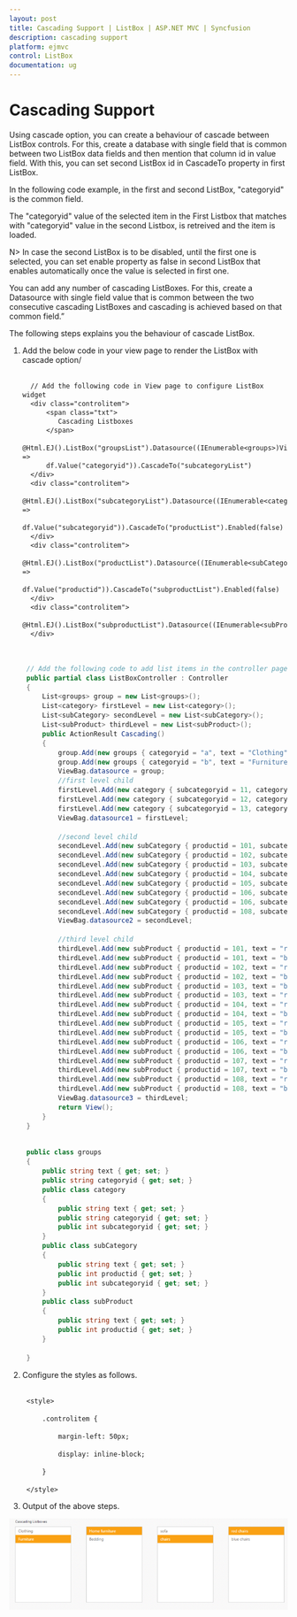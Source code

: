 ```yaml
---
layout: post
title: Cascading Support | ListBox | ASP.NET MVC | Syncfusion
description: cascading support 
platform: ejmvc
control: ListBox
documentation: ug
---
```


# Cascading Support 

Using cascade option, you can create a behaviour of cascade between ListBox controls. For this, create a database with single field that is common between two ListBox data fields and then mention that column id in value field. With this, you can set second ListBox id in CascadeTo property in first ListBox. 

In the following code example, in the first and second ListBox, "categoryid" is the common field. 

The "categoryid" value of the selected item in the First Listbox that matches with "categoryid" value in the second Listbox, is retreived and the item is loaded.


N> In case the second ListBox is to be disabled, until the first one is selected, you can set enable property as false in second ListBox that enables automatically once the value is selected in first one.

You can add any number of cascading ListBoxes. For this, create a Datasource with single field value that is common between the two consecutive cascading ListBoxes and cascading is achieved based on that common field.”  

The following steps explains you the behaviour of cascade ListBox. 

1. Add the below code in your view page to render the ListBox with cascade option/

   ~~~ cshtml

	 // Add the following code in View page to configure ListBox widget
	 <div class="controlitem"> 
		 <span class="txt">
			Cascading Listboxes
		 </span>
		 @Html.EJ().ListBox("groupsList").Datasource((IEnumerable<groups>)ViewBag.datasource).ListBoxFields(df => 
		 df.Value("categoryid")).CascadeTo("subcategoryList")
	 </div>
	 <div class="controlitem">
		 @Html.EJ().ListBox("subcategoryList").Datasource((IEnumerable<category>)ViewBag.datasource1).ListBoxFields(df => 
		 df.Value("subcategoryid")).CascadeTo("productList").Enabled(false)
	 </div>
	 <div class="controlitem">
		@Html.EJ().ListBox("productList").Datasource((IEnumerable<subCategory>)ViewBag.datasource2).ListBoxFields(df => 
		df.Value("productid")).CascadeTo("subproductList").Enabled(false)
	 </div>
	 <div class="controlitem"> 
		@Html.EJ().ListBox("subproductList").Datasource((IEnumerable<subProduct>)ViewBag.datasource3).Enabled(false)
	 </div>
 
   ~~~
   
   
   ~~~ csharp
   
	// Add the following code to add list items in the controller page
	public partial class ListBoxController : Controller
	{    
		List<groups> group = new List<groups>();
		List<category> firstLevel = new List<category>(); 
		List<subCategory> secondLevel = new List<subCategory>();
		List<subProduct> thirdLevel = new List<subProduct>(); 
		public ActionResult Cascading()  
		{       
			group.Add(new groups { categoryid = "a", text = "Clothing" });  
			group.Add(new groups { categoryid = "b", text = "Furniture" }); 
			ViewBag.datasource = group;  
			//first level child 
			firstLevel.Add(new category { subcategoryid = 11, categoryid = "a", text = "Women" });   
			firstLevel.Add(new category { subcategoryid = 12, categoryid = "b", text = "Home furniture" });  
			firstLevel.Add(new category { subcategoryid = 13, categoryid = "b", text = "Bedding" });
			ViewBag.datasource1 = firstLevel; 

			//second level child  
			secondLevel.Add(new subCategory { productid = 101, subcategoryid = 11, text = "men shirts" }); 
			secondLevel.Add(new subCategory { productid = 102, subcategoryid = 11, text = "men pants" });
			secondLevel.Add(new subCategory { productid = 103, subcategoryid = 12, text = "women shirts" });
			secondLevel.Add(new subCategory { productid = 104, subcategoryid = 12, text = "women pants" });
			secondLevel.Add(new subCategory { productid = 105, subcategoryid = 13, text = "sofa" });   
			secondLevel.Add(new subCategory { productid = 106, subcategoryid = 13, text = "chairs" });
			secondLevel.Add(new subCategory { productid = 106, subcategoryid = 14, text = "bedsheets" }); 
			secondLevel.Add(new subCategory { productid = 108, subcategoryid = 14, text = "pillows" }); 
			ViewBag.datasource2 = secondLevel; 

			//third level child 
			thirdLevel.Add(new subProduct { productid = 101, text = "red men shirts" }); 
			thirdLevel.Add(new subProduct { productid = 101, text = "blue men shirts" }); 
			thirdLevel.Add(new subProduct { productid = 102, text = "red men pants" });  
			thirdLevel.Add(new subProduct { productid = 102, text = "blue men pants" }); 
			thirdLevel.Add(new subProduct { productid = 103, text = "blue women shirts" }); 
			thirdLevel.Add(new subProduct { productid = 103, text = "red women shirts" });  
			thirdLevel.Add(new subProduct { productid = 104, text = "red women pants" });  
			thirdLevel.Add(new subProduct { productid = 104, text = "blue women pants" });  
			thirdLevel.Add(new subProduct { productid = 105, text = "red sofa" });   
			thirdLevel.Add(new subProduct { productid = 105, text = "blue sofa" }); 
			thirdLevel.Add(new subProduct { productid = 106, text = "red chairs" }); 
			thirdLevel.Add(new subProduct { productid = 106, text = "blue chairs" });   
			thirdLevel.Add(new subProduct { productid = 107, text = "red bedsheets" }); 
			thirdLevel.Add(new subProduct { productid = 107, text = "blue bedsheets" });
			thirdLevel.Add(new subProduct { productid = 108, text = "red pillows" });    
			thirdLevel.Add(new subProduct { productid = 108, text = "blue pillows" });  
			ViewBag.datasource3 = thirdLevel; 
			return View();
		}
	}

   ~~~
   
   
   ~~~ csharp
		
	public class groups
	{    
		public string text { get; set; }
		public string categoryid { get; set; }
		public class category
		{   
			public string text { get; set; } 
			public string categoryid { get; set; }
			public int subcategoryid { get; set; }
		}
		public class subCategory
		{  
			public string text { get; set; }  
			public int productid { get; set; }
			public int subcategoryid { get; set; }
		}
		public class subProduct
		{
			public string text { get; set; }
			public int productid { get; set; }
		}
		
	}

   ~~~
   


2. Configure the styles as follows.



   ~~~ cshtml 

	<style>

		.controlitem {

			margin-left: 50px;

			display: inline-block;

		}

	</style>

   ~~~
   

3. Output of the above steps.



![](Cascading-Support_images/Cascading-Support_img2.png)



